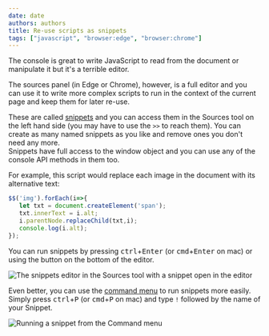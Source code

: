 ```yaml
---
date: date
authors: authors
title: Re-use scripts as snippets
tags: ["javascript", "browser:edge", "browser:chrome"]
---
```

The console is great to write JavaScript to read from the document or manipulate it but it's a terrible editor. 

The sources panel (in Edge or Chrome), however, is a full editor and you can use it to write more complex scripts to run in the context of the current page and keep them for later re-use.

These are called [snippets](https://docs.microsoft.com/microsoft-edge/devtools-guide-chromium/javascript/snippets) and you can access them in the Sources tool on the left hand side (you may have to use the `>>` to reach them). You can create as many named snippets as you like and remove ones you don't need any more.\
Snippets have full access to the window object and you can use any of the console API methods in them too.

For example, this script would replace each image in the document with its alternative text:

```javascript 
$$('img').forEach(i=>{
   let txt = document.createElement('span');
   txt.innerText = i.alt;
   i.parentNode.replaceChild(txt,i);
   console.log(i.alt); 
});
```

You can run snippets by pressing <kbd>ctrl</kbd>+<kbd>Enter</kbd> (or <kbd>cmd</kbd>+<kbd>Enter</kbd> on mac) or using the button on the bottom of the editor.

![The snippets editor in the Sources tool with a snippet open in the editor](/assets/img/use-scripts-as-snippets-1.png)

Even better, you can use the [command menu](/tips/en/execute-commands) to run snippets more easily. Simply press <kbd>ctrl</kbd>+<kbd>P</kbd> (or <kbd>cmd</kbd>+<kbd>P</kbd> on mac) and type `!` followed by the name of your Snippet.

![Running a snippet from the Command menu](/assets/img/use-scripts-as-snippets-2.gif)
